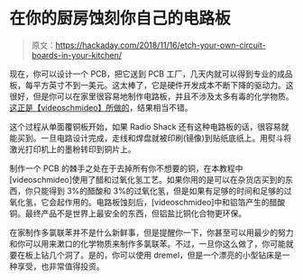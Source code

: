 # 在你的厨房蚀刻你自己的电路板

> 原文：<https://hackaday.com/2018/11/16/etch-your-own-circuit-boards-in-your-kitchen/>

现在，你可以设计一个 PCB，把它送到 PCB 工厂，几天内就可以得到专业的成品板，每平方英寸不到一美元。这太棒了，它是硬件开发成本不断下降的驱动力。这很好，但是你可以在家里很容易地制作电路板，并且不涉及太多有毒的化学物质。[这正是【videoschmideo】所做的](https://www.instructables.com/id/Make-a-Circuit-Board-With-Household-Goods/)，结果相当不错。

这个过程从单面覆铜板开始，如果 Radio Shack 还有这种电路板的话，很容易就能买到。一旦电路设计完成，走线和焊盘就被印刷(镜像)到贴纸底纸上。用熨斗将激光打印机上的墨粉转印到铜片上。

制作一个 PCB 的棘手之处在于去掉所有你不想要的铜，在本教程中[videoschmideo]使用了醋和过氧化氢工艺。如果你用的是可以在杂货店买到的东西，你只能得到 3%的醋酸和 3%的过氧化氢，但是如果有足够的时间和足够的过氧化氢，它会起作用的。电路板蚀刻后，[videoschmideo]中和铝箔产生的醋酸铜。最终产品不是世界上最安全的东西，但铝盐比铜化合物更环保。

在家制作多氯联苯并不是什么新鲜事，但是提醒你一下，你甚至可以用最少的努力和你可以用来漱口的化学物质来制作多氯联苯。不过，一旦你这么做了，你可能就要在板上钻几个洞了。是的，你可以使用 dremel，但是一个漂亮的小型钻床是一种享受，也非常值得投资。